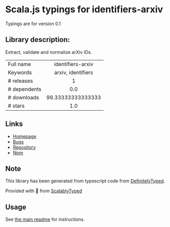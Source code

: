 
# Scala.js typings for identifiers-arxiv

Typings are for version 0.1

## Library description:
Extract, validate and normalize arXiv IDs.

|                    |                 |
| ------------------ | :-------------: |
| Full name          | identifiers-arxiv |
| Keywords           | arxiv, identifiers |
| # releases         | 1 |
| # dependents       | 0.0 |
| # downloads        | 99.33333333333333 |
| # stars            | 1.0 |

## Links
- [Homepage](https://github.com/altmetric/identifiers-arxiv#readme)
- [Bugs](https://github.com/altmetric/identifiers-arxiv/issues)
- [Repository](https://github.com/altmetric/identifiers-arxiv)
- [Npm](https://www.npmjs.com/package/identifiers-arxiv)
    


## Note
This library has been generated from typescript code from [DefinitelyTyped](https://definitelytyped.org).

Provided with :purple_heart: from [ScalablyTyped](https://github.com/oyvindberg/ScalablyTyped)

## Usage
See [the main readme](../../readme.md) for instructions.



